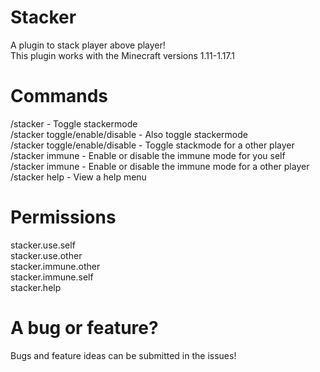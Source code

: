 # Stacker

A plugin to stack player above player! <br/>
This plugin works with the Minecraft versions 1.11-1.17.1

# Commands

/stacker - Toggle stackermode <br/>
/stacker toggle/enable/disable - Also toggle stackermode <br/>
/stacker toggle/enable/disable <player> - Toggle stackmode for a other player <br/>
/stacker immune - Enable or disable the immune mode for you self <br/>
/stacker immune <player> - Enable or disable the immune mode for a other player <br/>
/stacker help - View a help menu

# Permissions

stacker.use.self <br/>
stacker.use.other <br/>
stacker.immune.other <br/>
stacker.immune.self <br/>
stacker.help

# A bug or feature?

Bugs and feature ideas can be submitted in the issues!
